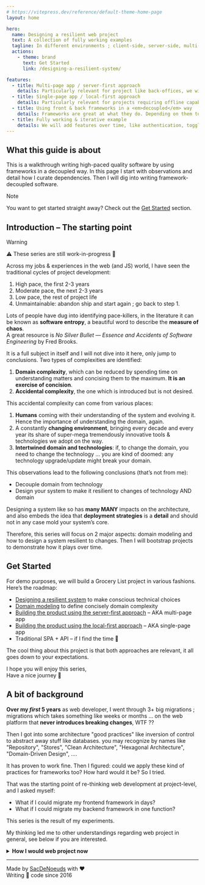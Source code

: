 ```yaml
---
# https://vitepress.dev/reference/default-theme-home-page
layout: home

hero:
  name: Designing a resilient web project
  text: A collection of fully working examples
  tagline: In different environments ; client-side, server-side, multi-page apps, single-page apps, …
  actions:
    - theme: brand
      text: Get Started
      link: /designing-a-resilient-system/

features:
  - title: Multi-page app / server-first approach
    details: Particularly relevant for project like back-offices, we will bet on the platform and use shiny HTML/CSS features to enhance user experiences.
  - title: Single-page app / local-first approach
    details: Particularly relevant for projects requiring offline capabilities, we will see how to implement frontend project with <em>decoupled</em> frameworks.
  - title: Using front & back frameworks in a <em>decoupled</em> way
    details: Frameworks are great at what they do. Depending on them to run your business is less so great. Let’s find the sweet spot.
  - title: Fully working & iterative example
    details: We will add features over time, like authentication, toggling a todo, changing its title or deleting it.
---
```


## What this guide is about

This is a walkthrough writing high-paced quality software by using frameworks in a decoupled way. In this page I start with observations and detail how I curate dependencies. Then I will dig into writing framework-decoupled software.

> [!NOTE]
> You want to get started straight away? Check out the [Get Started](#get-started) section.

## Introduction – The starting point

> [!WARNING]
> ⚠️ These series are still work-in-progress 🚧

Across my jobs & experiences in the web (and JS) world, I have seen the traditional cycles of project development:
1. High pace, the first 2-3 years
2. Moderate pace, the next 2-3 years
3. Low pace, the rest of project life
4. Unmaintainable: abandon ship and start again ; go back to step 1.

Lots of people have dug into identifying pace-killers, in the literature it can be known as **software entropy**, a beautiful word to describe the **measure of chaos**.<br>
A great resource is _No Silver Bullet — Essence and Accidents of Software Engineering_ by Fred Brooks.

It is a full subject in itself and I will not dive into it here, only jump to conclusions. Two types of complexities are identified:
1. **Domain complexity**, which can be reduced by spending time on understanding matters and concising them to the maximum. **It is an exercise of concision**.
2. **Accidental complexity**, the one which is introduced but is not desired.

This accidental complexity can come from various places:
1. **Humans** coming with their understanding of the system and evolving it. Hence the importance of understanding the domain, again.
2. A constantly **changing environment**, bringing every decade and every year its share of super-mega tremendously innovative tools & technologies we adopt on the way.
3. **Intertwined domain and technologies**: if, to change the domain, you need to change the technology … you are kind of doomed: any technology upgrade/update might break your domain.

This observations lead to the following conclusions (that’s not from me):
- Decouple domain from technology
- Design your system to make it resilient to changes of technology AND domain

Designing a system like so has **many MANY** impacts on the architecture, and also embeds the idea that **deployment strategies** is a **detail** and should not in any case mold your system’s core.

Therefore, this series will focus on 2 major aspects: domain modeling and how to design a system resilient to changes. Then I will bootstrap projects to demonstrate how it plays over time.

## Get Started

For demo purposes, we will build a Grocery List project in various fashions. Here’s the roadmap:
- [Designing a resilient system](./designing-a-resilient-system/index.md) to make conscious technical choices
- [Domain modeling](./domain/index.md) to define concisely domain complexity
- [Building the product using the server-first approach](./server-first/index.md) – AKA multi-page app
- [Building the product using the local-first approach](./spa-client-side/index.md) – AKA single-page app
- Traditional SPA + API – if I find the time 🚧

The cool thing about this project is that both approaches are relevant, it all goes down to your expectations.

I hope you will enjoy this series,<br>
Have a nice journey 👋

## A bit of background

**Over my _first_ 5 years** as web developer, I went through 3+ big migrations ; migrations which takes something like weeks or months … on the web platform that **never introduces breaking changes**, WTF ??

Then I got into some architecture "good practices" like inversion of control to abstract away stuff like databases. you may recognize by names like "Repository", "Stores", "Clean Architecture", "Hexagonal Architecture", "Domain-Driven Design", ….

It has proven to work fine. Then I figured: could we apply these kind of practices for frameworks too? How hard would it be? So I tried.

That was the starting point of re-thinking web development at project-level, and I asked myself:
- What if I could migrate my frontend framework in days?
- What if I could migrate my backend framework in one function?

This series is the result of my experiments.

My thinking led me to other understandings regarding web project in general, see below if you are interested.

<details>
<summary><strong>How I would web project now</strong></summary>

So far, I identified 2 families of web projects: **local-first** and **server-first**.<br>
**Local-first** matches needs for offline capacities, which incidentally allows to port websites to mobile apps – and vice-versa.<br>
**Server-first** matches any other project. Here I am especially finger-pointing back-offices.

Bare in mind that local-first and server-first can also be *combined*. You may have server-first website for a back-office ***and*** a local-first app under a sub-path.<br>
In any case, a unit of business (business rules, domain, …) should exist in one place only: server-side for server-first ; client-side for local-first – you better trust your client devices ⚠️.

> [!NOTE]
> There is a special case for event-sourcing, I will not dig into that for 2 reasons:
> 1. It’s a rabbit hole subject
> 2. It’s – at the moment – way out my league.

I would argue – now – that server-first should be the default.<br>
If I rephrase that: you should have an **extremely good reason** to start a single-page app project, offline needs is one of them.

</details>


---

Made by [SacDeNoeuds](https://github.com/SacDeNoeuds) with ❤️<br>
Writing 🍝 code since 2016
